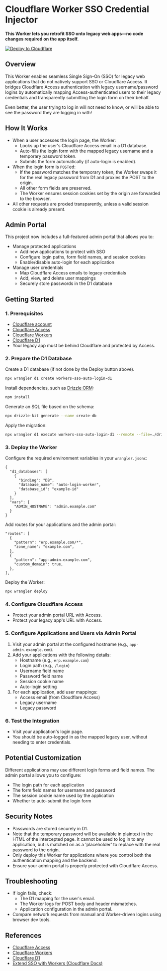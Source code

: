 # Cloudflare Worker SSO Credential Injector

**This Worker lets you retrofit SSO onto legacy web apps—no code changes required on the app itself.**

[![Deploy to Cloudflare](https://deploy.workers.cloudflare.com/button)](https://deploy.workers.cloudflare.com/?url=https%3A%2F%2Fgithub.com%2Fmichielappelman%2Fworkers-sso-auto-login)

## Overview

This Worker enables seamless Single Sign-On (SSO) for legacy web applications that do not natively support SSO or Cloudflare Access. It bridges Cloudflare Access authentication with legacy username/password logins by automatically mapping Access-authenticated users to their legacy credentials and transparently submitting the login form on their behalf.

Even better, the user trying to log in will not need to know, or will be able to see the password they are logging in with!

## How It Works

- When a user accesses the login page, the Worker:
  - Looks up the user's Cloudflare Access email in a D1 database.
  - Auto-fills the login form with the mapped legacy username and a temporary password token.
  - Submits the form automatically (if auto-login is enabled).
- When the login form is `POST`ed:
  - If the password matches the temporary token, the Worker swaps it for the real legacy password from D1 and proxies the POST to the origin.
  - All other form fields are preserved.
  - The Worker ensures session cookies set by the origin are forwarded to the browser.
- All other requests are proxied transparently, unless a valid session cookie is already present.

## Admin Portal

This project now includes a full-featured admin portal that allows you to:

- Manage protected applications
  - Add new applications to protect with SSO
  - Configure login paths, form field names, and session cookies
  - Enable/disable auto-login for each application
- Manage user credentials
  - Map Cloudflare Access emails to legacy credentials
  - Add, view, and delete user mappings
  - Securely store passwords in the D1 database

## Getting Started

### 1. Prerequisites

- [Cloudflare account](https://dash.cloudflare.com/)
- [Cloudflare Access](https://developers.cloudflare.com/cloudflare-one/)
- [Cloudflare Workers](https://developers.cloudflare.com/workers/)
- [Cloudflare D1](https://developers.cloudflare.com/d1/)
- Your legacy app must be behind Cloudflare and protected by Access.

### 2. Prepare the D1 Database

Create a D1 database (if not done by the Deploy button above).

```sh
npx wrangler d1 create workers-sso-auto-login-d1
```

Install dependencies, such as [Drizzle ORM](https://orm.drizzle.team):

```sh
npm install
```

Generate an SQL file based on the schema:

```sh
npx drizzle-kit generate --name create-db
```

Apply the migration:

```sh
npx wrangler d1 execute workers-sso-auto-login-d1 --remote --file=./drizzle/0000_create-db.sql
```

### 3. Deploy the Worker

Configure the required environment variables in your `wrangler.jsonc`:

```jsonc
{
  "d1_databases": [
    {
      "binding": "DB",
      "database_name": "auto-login-worker",
      "database_id": "example-id"
    }
  ],
  "vars": {
    "ADMIN_HOSTNAME": "admin.example.com"
  }
}
```

Add routes for your applications and the admin portal:

```jsonc
"routes": [
  {
    "pattern": "erp.example.com/*",
    "zone_name": "example.com",
  },
  {
    "pattern": "app-admin.example.com",
    "custom_domain": true,
  },
],
```

Deploy the Worker:

```sh
npx wrangler deploy
```

### 4. Configure Cloudflare Access

- Protect your admin portal URL with Access.
- Protect your legacy app's URL with Access.

### 5. Configure Applications and Users via Admin Portal

1. Visit your admin portal at the configured hostname (e.g., `app-admin.example.com`).
2. Add your applications with the following details:
   - Hostname (e.g., `erp.example.com`)
   - Login path (e.g., `/login`)
   - Username field name
   - Password field name
   - Session cookie name
   - Auto-login setting
3. For each application, add user mappings:
   - Access email (from Cloudflare Access)
   - Legacy username
   - Legacy password

### 6. Test the Integration

- Visit your application's login page.
- You should be auto-logged in as the mapped legacy user, without needing to enter credentials.

## Potential Customization

Different applications may use different login forms and field names. The admin portal allows you to configure:

- The login path for each application
- The form field names for username and password
- The session cookie name used by the application
- Whether to auto-submit the login form

## Security Notes

- Passwords are stored securely in D1.
- Note that the temporary password will be available in plaintext in the HTML of the intercepted page. It cannot be used to log in to any application, but is matched on as a 'placeholder' to replace with the real password to the origin.
- Only deploy this Worker for applications where you control both the authentication mapping and the backend.
- Ensure your admin portal is properly protected with Cloudflare Access.

## Troubleshooting

- If login fails, check:
  - The D1 mapping for the user's email.
  - The Worker logs for POST body and header mismatches.
  - Application configuration in the admin portal.
- Compare network requests from manual and Worker-driven logins using browser dev tools.

## References

- [Cloudflare Access](https://developers.cloudflare.com/cloudflare-one/)
- [Cloudflare Workers](https://developers.cloudflare.com/workers/)
- [Cloudflare D1](https://developers.cloudflare.com/d1/)
- [Extend SSO with Workers (Cloudflare Docs)](https://developers.cloudflare.com/cloudflare-one/tutorials/extend-sso-with-workers/)
